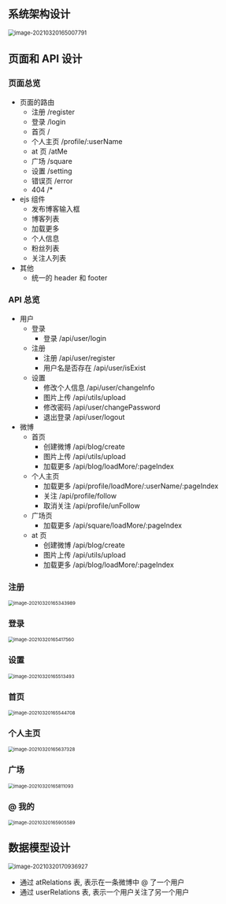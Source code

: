 ## 系统架构设计

<img src="img/image-20210320165007791.png" alt="image-20210320165007791" style="zoom: 80%;" />

## 页面和 API 设计

### 页面总览

- 页面的路由
  - 注册 /register
  - 登录 /login
  - 首页 /
  - 个人主页 /profile/:userName
  - at 页 /atMe
  - 广场 /square
  - 设置 /setting
  - 错误页 /error
  - 404 /*
- ejs 组件
  - 发布博客输入框
  - 博客列表
  - 加载更多
  - 个人信息
  - 粉丝列表
  - 关注人列表
- 其他
  - 统一的 header 和 footer

### API 总览

- 用户
  - 登录
    - 登录 /api/user/login
  - 注册
    - 注册 /api/user/register
    - 用户名是否存在 /api/user/isExist
  - 设置
    - 修改个人信息 /api/user/changeInfo
    - 图片上传 /api/utils/upload
    - 修改密码 /api/user/changePassword
    - 退出登录 /api/user/logout
- 微博
  - 首页
    - 创建微博 /api/blog/create
    - 图片上传 /api/utils/upload
    - 加载更多 /api/blog/loadMore/:pageIndex
  - 个人主页
    - 加载更多 /api/profile/loadMore/:userName/:pageIndex
    - 关注 /api/profile/follow
    - 取消关注 /api/profile/unFollow
  - 广场页
    - 加载更多 /api/square/loadMore/:pageIndex
  - at 页
    - 创建微博 /api/blog/create
    - 图片上传 /api/utils/upload
    - 加载更多 /api/blog/loadMore/:pageIndex

### 注册

<img src="img/image-20210320165343989.png" alt="image-20210320165343989" style="zoom:67%;" />

### 登录

<img src="img/image-20210320165417560.png" alt="image-20210320165417560" style="zoom:67%;" />

### 设置

<img src="img/image-20210320165513493.png" alt="image-20210320165513493" style="zoom:67%;" />

### 首页

<img src="img/image-20210320165544708.png" alt="image-20210320165544708" style="zoom:67%;" />

### 个人主页

<img src="img/image-20210320165637328.png" alt="image-20210320165637328" style="zoom:67%;" />

### 广场

<img src="img/image-20210320165811093.png" alt="image-20210320165811093" style="zoom:67%;" />

### @ 我的

<img src="img/image-20210320165905589.png" alt="image-20210320165905589" style="zoom:67%;" />

## 数据模型设计

<img src="img/image-20210320170936927.png" alt="image-20210320170936927" style="zoom:80%;" />

- 通过 atRelations 表, 表示在一条微博中 @ 了一个用户
- 通过 userRelations 表, 表示一个用户关注了另一个用户

